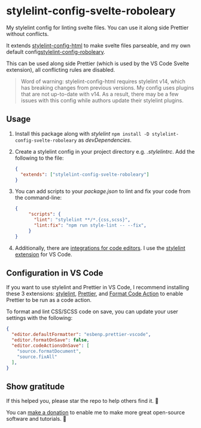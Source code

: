 # stylelint-config-svelte-roboleary

My stylelint config for linting svelte files. You can use it along side Prettier without conflicts.

It extends [stylelint-config-html](https://www.npmjs.com/package/stylelint-config-html) to make svelte files parseable, and my own default config[stylelint-config-roboleary](https://www.npmjs.com/package/stylelint-config-roboleary).

This can be used along side Prettier (which is used by the VS Code Svelte extension), all conflicting rules are disabled.

> Word of warning: stylelint-config-html requires stylelint v14, which has breaking changes from previous versions. My config uses plugins that are not up-to-date with v14. As a result, there may be a few issues with this config while authors update their stylelint plugins.

## Usage

1. Install this package along with *stylelint* `npm install -D stylelint-config-svelte-roboleary` as *devDependencies*.
1. Create a stylelint config in your project directory e.g. *.stylelintrc*. Add the following to the file:

	```json
    {
      "extends": ["stylelint-config-svelte-roboleary"]
    }
	```

1. You can add scripts to your _package.json_ to lint and fix your code from the command-line:

   ```json
   {
        "scripts": {
          "lint": "stylelint **/*.{css,scss}",
          "lint:fix": "npm run style-lint -- --fix",
        }
   }
   ```

1. Additionally, there are [integrations for code editors](https://stylelint.io/user-guide/integrations/editor). I use the [stylelint extension](https://marketplace.visualstudio.com/items?itemName=stylelint.vscode-stylelint) for VS Code.

## Configuration in VS Code

If you want to use stylelint and Prettier in VS Code, I recommend installing these 3 extensions: [stylelint](https://marketplace.visualstudio.com/items?itemName=stylelint.vscode-stylelint), [Prettier](https://marketplace.visualstudio.com/items?itemName=esbenp.prettier-vscode), and [Format Code Action](https://marketplace.visualstudio.com/items?itemName=rohit-gohri.format-code-action&ssr=false#review-details) to enable Prettier to be run as a code action.

To format and lint CSS/SCSS code on save, you can update your user settings with the following:

```json
{
  "editor.defaultFormatter": "esbenp.prettier-vscode",
  "editor.formatOnSave": false,
  "editor.codeActionsOnSave": [
    "source.formatDocument",
    "source.fixAll"
  ],
}
```

## Show gratitude

If this helped you, please star the repo to help others find it. 🌟

You can [make a donation](https://ko-fi.com/roboleary) to enable me to make more great open-source software and tutorials. 🙏

